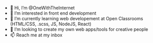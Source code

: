 - 👋 Hi, I’m @OneWithTheInternet
- 👀 I’m interested in front end development
- 🌱 I’m currently learning web developement at Open Classrooms (HTML/CSS, .scss, JS, NodeJS, React)
- 💞️ I’m looking to create my own web apps/tools for creative people
- 📫 Reach me at my inbox

<!---
OneWithTheInternet/OneWithTheInternet is a ✨ special ✨ repository because its `README.md` (this file) appears on your GitHub profile.
You can click the Preview link to take a look at your changes.
--->
